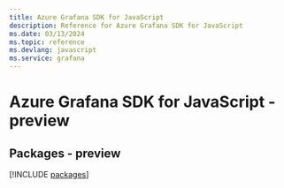```yaml
---
title: Azure Grafana SDK for JavaScript
description: Reference for Azure Grafana SDK for JavaScript
ms.date: 03/13/2024
ms.topic: reference
ms.devlang: javascript
ms.service: grafana
---
```

# Azure Grafana SDK for JavaScript - preview
## Packages - preview
[!INCLUDE [packages](grafana-index.md)]